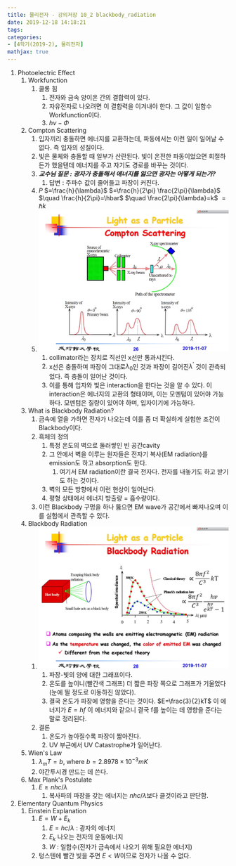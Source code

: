 ```yaml
---
title: 물리전자 - 강의저장 10_2 blackbody_radiation
date: 2019-12-18 14:18:21
tags:
categories:
- [4학기(2019-2), 물리전자]
mathjax: true
---
```


1. Photoelectric Effect
    1. Workfunction
        1. 쿨롱 힘
            1. 전자와 금속 양이온 간의 결합력이 있다.
            1. 자유전자로 나오려면 이 결합력을 이겨내야 한다. 그 값이 일함수Workfunction이다.
            1. $h\nu-\Phi$
    1. Compton Scattering
        1. 입자끼리 충돌하면 에너지를 교환하는데, 파동에서는 이런 일이 일어날 수 없다. 즉 입자의 성질이다.
        1. 빛은 물체와 충돌할 때 일부가 산란된다. 빛이 온전한 파동이었으면 회절하든가 했을텐데 에너지를 주고 자기도 경로를 바꾸는 것이다.
        1. ***교수님 질문 : 광자가 충돌해서 에너지를 잃으면 광자는 어떻게 되는가?***
            1. 답변 : 주파수 값이 줄어들고 파장이 커진다.
        1. $P$
        $=\frac{h}{\lambda}$
        $=\frac{h}{2\pi} \frac{2\pi}{\lambda}$
            $\quad \frac{h}{2\pi}=\hbar$
            $\quad \frac{2\pi}{\lambda}=k$
        $=\hbar k$
        1. ![](/images/물리전자/10_2_compton.jpg)
            1. collimator라는 장치로 직선인 x선만 통과시킨다.
            1. x선은 충돌하며 파장이 그대로$\lambda_0$인 것과 파장이 길어진$\lambda^{\prime}$ 것이 관측되었다. 즉 충돌이 일어난 것이다.
            1. 이를 통해 입자와 빛은 interaction을 한다는 것을 알 수 있다. 이 interaction은 에너지의 교환의 형태이며, 이는 모멘텀이 있어야 가능하다. 모멘텀은 질량이 있어야 하며, 입자이기에 가능하다.
    1. What is Blackbody Radiation?
        1. 금속에 열을 가하면 전자가 나오는데 이를 좀 더 확실하게 실험한 조건이 Blackbody이다.
        1. 흑체의 정의
            1. 특정 온도의 벽으로 둘러쌓인 빈 공간cavity
            1. 그 안에서 벽을 이루는 원자들은 전자기 복사(EM radiation)를 emission도 하고 absorption도 한다.
                1. 여기서 EM radiation이란 결국 전자다. 전자를 내놓기도 하고 받기도 하는 것이다.
            1. 벽의 모든 방향에서 이런 현상이 일어난다.
            1. 평형 상태에서 에너지 방출량 = 흡수량이다.
        1. 이런 Blackbody 구멍을 하나 뚫으면 EM wave가 공간에서 빠져나오며 이를 실험에서 관측할 수 있다.
    1. Blackbody Radiation
        1. ![](/images/물리전자/10_2_흑체복사.jpg)
            1. 파장-빛의 양에 대한 그래프이다.
            1. 온도를 높이니(빨간색 그래프) 더 짧은 파장 쪽으로 그래프가 기울었다(눈에 띌 정도로 이동하진 않았다).
            1. 결국 온도가 파장에 영향을 준다는 것이다.
            $E=\frac{3}{2}kT$ 이 에너지가
            $E=hf$ 이 에너지와 같으니 결국 f를 높이는 데 영향을 준다는 말로 정리된다.
        1. 결론
            1. 온도가 높아질수록 파장이 짧아진다.
            1. UV 부근에서 UV Catastrophe가 일어난다.
    1. Wien's Law
        1. $\lambda_{m} T=b,$ where $b=2.8978 \times 10^{-3} mK$
        1. 야간투시경 만드는 데 쓴다.
    1. Max Plank's Postulate
        1. $E \geq n h c / \lambda$
            1. 복사파의 파장을 갖는 에너지는 $n h c / \lambda$보다 클것이라고 판단함.
1. Elementary Quantum Physics
    1. Einstein Explanation
        1. $E=W+E_{k}$
            1. $E=h c / \lambda$ : 광자의 에너지
            1. $E_k$ 나오는 전자의 운동에너지
            1. $W$ : 일함수(전자가 금속에서 나오기 위해 필요한 에너지)
        1. 텅스텐에 빨간 빛을 주면 $E<W$이므로 전자가 나올 수 없다.
